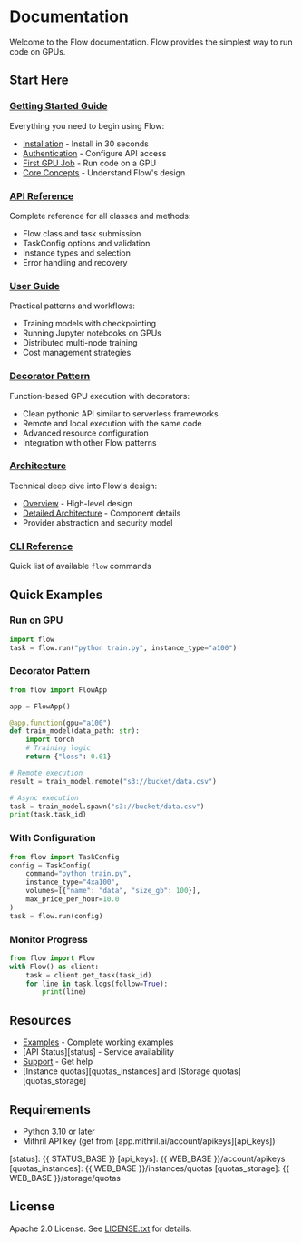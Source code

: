 # Documentation

Welcome to the Flow documentation. Flow provides the simplest way to run code on GPUs.

## Start Here

### [Getting Started Guide](getting-started/)
Everything you need to begin using Flow:
- [Installation](getting-started/installation.md) - Install in 30 seconds
- [Authentication](getting-started/authentication.md) - Configure API access
- [First GPU Job](getting-started/first-gpu-job.md) - Run code on a GPU
- [Core Concepts](getting-started/core-concepts.md) - Understand Flow's design

### [API Reference](api-reference.md)
Complete reference for all classes and methods:
- Flow class and task submission
- TaskConfig options and validation
- Instance types and selection
- Error handling and recovery

### [User Guide](user-guide.md)
Practical patterns and workflows:
- Training models with checkpointing
- Running Jupyter notebooks on GPUs
- Distributed multi-node training
- Cost management strategies

### [Decorator Pattern](guides/decorator-pattern.md)
Function-based GPU execution with decorators:
- Clean pythonic API similar to serverless frameworks
- Remote and local execution with the same code
- Advanced resource configuration
- Integration with other Flow patterns

### [Architecture](architecture/)
Technical deep dive into Flow's design:
- [Overview](architecture/architecture-overview.md) - High-level design
- [Detailed Architecture](architecture/architecture.md) - Component details
- Provider abstraction and security model

### [CLI Reference](cli/command-reference.md)
Quick list of available `flow` commands

## Quick Examples

### Run on GPU
```python
import flow
task = flow.run("python train.py", instance_type="a100")
```

### Decorator Pattern
```python
from flow import FlowApp

app = FlowApp()

@app.function(gpu="a100")
def train_model(data_path: str):
    import torch
    # Training logic
    return {"loss": 0.01}

# Remote execution
result = train_model.remote("s3://bucket/data.csv")

# Async execution
task = train_model.spawn("s3://bucket/data.csv")
print(task.task_id)
```

### With Configuration
```python
from flow import TaskConfig
config = TaskConfig(
    command="python train.py",
    instance_type="4xa100",
    volumes=[{"name": "data", "size_gb": 100}],
    max_price_per_hour=10.0
)
task = flow.run(config)
```

### Monitor Progress
```python
from flow import Flow
with Flow() as client:
    task = client.get_task(task_id)
    for line in task.logs(follow=True):
        print(line)
```

## Resources

- [Examples](../examples/) - Complete working examples
- [API Status][status] - Service availability
- [Support](mailto:support@mithril.ai) - Get help
- [Instance quotas][quotas_instances] and [Storage quotas][quotas_storage]

## Requirements

- Python 3.10 or later
- Mithril API key (get from [app.mithril.ai/account/apikeys][api_keys])

[status]: {{ STATUS_BASE }}
[api_keys]: {{ WEB_BASE }}/account/apikeys
[quotas_instances]: {{ WEB_BASE }}/instances/quotas
[quotas_storage]: {{ WEB_BASE }}/storage/quotas

## License

Apache 2.0 License. See [LICENSE.txt](../LICENSE.txt) for details.